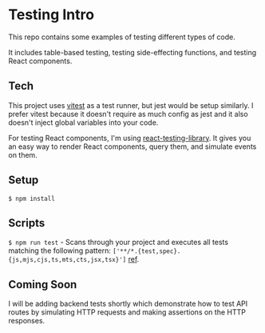 # Testing Intro

This repo contains some examples of testing different types of code.

It includes table-based testing, testing side-effecting functions, and testing
React components.

## Tech

This project uses [vitest](https://vitest.dev/) as a test runner, but jest would be setup similarly. I prefer vitest because it doesn't require as much config as jest and it also doesn't inject global variables into your code.

For testing React components, I'm using [react-testing-library](https://testing-library.com/docs/). It gives you an easy way to render React components, query them, and simulate events on them.

## Setup

`$ npm install`

## Scripts

`$ npm run test` - Scans through your project and executes all tests matching the following pattern: `['**/*.{test,spec}.{js,mjs,cjs,ts,mts,cts,jsx,tsx}']` [ref](https://vitest.dev/config/#include).

## Coming Soon

I will be adding backend tests shortly which demonstrate how to test API routes by simulating HTTP requests and making assertions on the HTTP responses.
